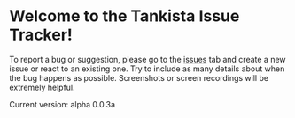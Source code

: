 # Welcome to the Tankista Issue Tracker!
To report a bug or suggestion, please go to the [issues](https://github.com/RRSoftware/Tankista-Bugs/issues) tab and create a new issue or react to an existing one. Try to include as many details about when the bug happens as possible. Screenshots or screen recordings will be extremely helpful.

Current version: alpha 0.0.3a
